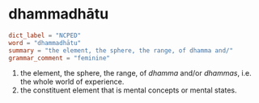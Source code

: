 # dhammadhātu

``` toml
dict_label = "NCPED"
word = "dhammadhātu"
summary = "the element, the sphere, the range, of dhamma and/"
grammar_comment = "feminine"
```

1. the element, the sphere, the range, of *dhamma* and/or *dhammas*, i.e. the whole world of experience.
2. the constituent element that is mental concepts or mental states.

